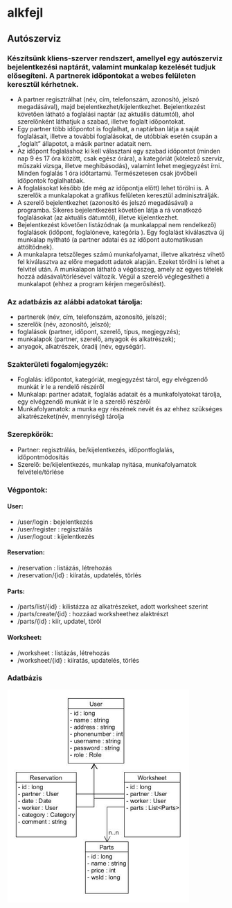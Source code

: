 # alkfejl
## Autószerviz
### Készítsünk kliens-szerver rendszert, amellyel egy autószerviz bejelentkezési naptárát, valamint munkalap kezelését tudjuk elősegíteni. A partnerek időpontokat a webes felületen keresztül kérhetnek.
* A partner regisztrálhat (név, cím, telefonszám, azonosító, jelszó megadásával), majd bejelentkezhet/kijelentkezhet. Bejelentkezést követően látható a foglalási naptár (az aktuális dátumtól), ahol szerelőnként láthatjuk a szabad, illetve foglalt időpontokat.
* Egy partner több időpontot is foglalhat, a naptárban látja a saját foglalásait, illetve a további foglalásokat, de utóbbiak esetén csupán a „foglalt” állapotot, a másik partner adatait nem. 
* Az időpont foglaláshoz ki kell választani egy szabad időpontot (minden nap 9 és 17 óra között, csak egész órára), a kategóriát (kötelező szerviz, műszaki vizsga, illetve meghibásodás), valamint lehet megjegyzést írni. Minden foglalás 1 óra időtartamú. Természetesen csak jövőbeli időpontok foglalhatóak.
* A foglalásokat később (de még az időpontja előtt) lehet törölni is. A szerelők a munkalapokat a grafikus felületen keresztül adminisztrálják.
* A szerelő bejelentkezhet (azonosító és jelszó megadásával) a programba. Sikeres bejelentkezést követően látja a rá vonatkozó foglalásokat (az aktuális dátumtól), illetve kijelentkezhet.
* Bejelentkezést  követően  listázódnak (a  munkalappal  nem  rendelkező) foglalások (időpont, foglalóneve, kategória ). Egy foglalást kiválasztva új munkalap nyitható (a partner adatai és az időpont automatikusan áttöltődnek).
* A munkalapra tetszőleges számú munkafolyamat, illetve alkatrész vihető fel kiválasztva az előre megadott adatok alapján. Ezeket törölni is lehet a felvitel után. A munkalapon látható a végösszeg, amely az egyes tételek hozzá adásával/törlésével változik. Végül a szerelő véglegesítheti a munkalapot (ehhez a program kérjen megerősítést).

### Az adatbázis az alábbi adatokat tárolja:  
* partnerek (név, cím, telefonszám, azonosító, jelszó);
* szerelők (név, azonosító, jelszó);
* foglalások (partner, időpont, szerelő, típus, megjegyzés);
* munkalapok (partner, szerelő, anyagok és alkatrészek);
* anyagok, alkatrészek, óradíj (név, egységár).

### Szakterületi fogalomjegyzék:
* Foglalás: időpontot, kategóriát, megjegyzést tárol, egy elvégzendő munkát ír le a rendelő részéről
* Munkalap: partner adatait, foglalás adatait és a munkafolyatokat tárolja, egy elvégzendő munkát ír le a szerelő részéről
* Munkafolyamatok: a munka egy részének nevét és az ehhez szükséges alkatrészeket(név, mennyiség) tárolja

### Szerepkörök:
* Partner: regisztrálás, be/kijelentkezés, időpontfoglalás, időpontmódosítás
* Szerelő: be/kijelentkezés, munkalap nyitása, munkafolyamatok felvétele/törlése

### Végpontok:
#### User:
* /user/login : bejelentkezés
* /user/register : regisztálás
* /user/logout : kijelentkezés
#### Reservation:
* /reservation : listázás, létrehozás
* /reservation/{id} : kiíratás, updatelés, törlés
#### Parts:
* /parts/list/{id} : kilistázza az alkatrészeket, adott worksheet szerint
* /parts/create/{id} : hozzáad worksheethez alaktrészt
* /parts/{id} : kiír, updatel, töröl
#### Worksheet:
* /worksheet : listázás, létrehozás
* /worksheet/{id} : kiíratás, updatelés, törlés

### Adatbázis


![UML](uml2.jpg)
